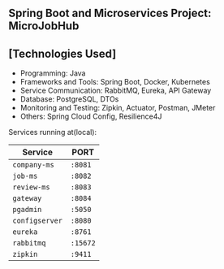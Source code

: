 ## Spring Boot and Microservices Project: MicroJobHub

## [Technologies Used]
- Programming: Java
- Frameworks and Tools: Spring Boot, Docker, Kubernetes
- Service Communication: RabbitMQ, Eureka, API Gateway
- Database: PostgreSQL, DTOs
- Monitoring and Testing: Zipkin, Actuator, Postman, JMeter
- Others: Spring Cloud Config, Resilience4J

Services running at(local):

| Service            | PORT    |
| ------------------ | ------- |
| `company-ms`       | `:8081` |
| `job-ms`           | `:8082` |
| `review-ms`        | `:8083` |
| `gateway`          | `:8084` |
| `pgadmin`          | `:5050` |
| `configserver`     | `:8080` |
| `eureka`           | `:8761` |
| `rabbitmq`         | `:15672`|
| `zipkin`           | `:9411` |
